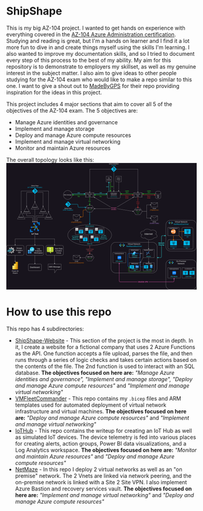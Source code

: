 # ShipShape
This is my big AZ-104 project. I wanted to get hands on experience with everything covered in the [AZ-104 Azure Administration certification](https://learn.microsoft.com/en-us/credentials/certifications/azure-administrator/?practice-assessment-type=certification). Studying and reading is great, but I'm a hands on learner and I find it a lot more fun to dive in and create things myself using the skills I'm learning. I also wanted to improve my documentation skills, and so I tried to document every step of this process to the best of my ability. My aim for this repository is to demonstrate to employers my skillset, as well as my genuine interest in the subject matter. I also aim to give ideas to other people studying for the AZ-104 exam who would like to make a repo similar to this one. I want to give a shout out to [MadeByGPS](https://github.com/madebygps/projects/tree/main/az-104) for their repo providing inspiration for the ideas in this project.

This project includes 4 major sections that aim to cover all 5 of the objectives of the AZ-104 exam. The 5 objectives are:
- Manage Azure identities and governance
- Implement and manage storage
- Deploy and manage Azure compute resources
- Implement and manage virtual networking
- Monitor and maintain Azure resources

The overall topology looks like this:
![diagram](screenshots/diagram1.png)

# How to use this repo
This repo has 4 subdirectories:
- [ShipShape-Website]() - This section of the project is the most in depth. In it, I create a website for a fictional company that uses 2 Azure Functions as the API. One function accepts a file upload, parses the file, and then runs through a series of logic checks and takes certain actions based on the contents of the file. The 2nd function is used to interact with an SQL database. **The objectives focused on here are:** *"Manage Azure identities and governance", "Implement and manage storage", "Deploy and manage Azure compute resources"* and *"Implement and manage virtual networking"*
- [VMFleetCommander]() - This repo contains my `.bicep` files and ARM templates used for automated deployment of virtual network infrastructure and virtual machines. **The objectives focused on here are:** *"Deploy and manage Azure compute resources"* and *"Implement and manage virtual networking"*
- [IoTHub]() - This repo contains the writeup for creating an IoT Hub as well as simulated IoT devices. The device telemetry is fed into various places for creating alerts, action groups, Power BI data visualizations, and a Log Analytics workspace. **The objectives focused on here are:** *"Monitor and maintain Azure resources"* and *"Deploy and manage Azure compute resources"*
- [NetMaze]() - In this repo I deploy 2 virtual networks as well as an "on premise" network. The 2 Vnets are linked via network peering, and the on-premise network is linked with a Site 2 Site VPN. I also implement Azure Bastion and recovery services vault. **The objectives focused on here are:** *"Implement and manage virtual networking"* and *"Deploy and manage Azure compute resources"*
